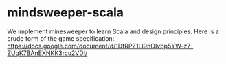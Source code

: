 # mindsweeper-scala

We implement minesweeper to learn Scala and design principles. Here is a crude form of the game specification: https://docs.google.com/document/d/1DfRPZ1Ll9nOIvbp5YW-z7-ZUqK7BAnEXNKK3rcu2VDI/